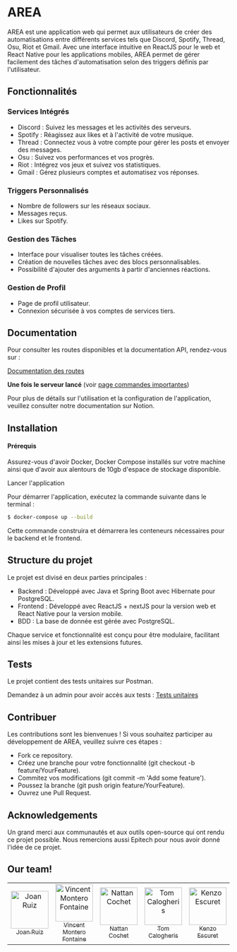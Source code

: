 # AREA

AREA est une application web qui permet aux utilisateurs de créer des automatisations entre différents services tels que Discord, Spotify, Thread, Osu, Riot et Gmail. Avec une interface intuitive en ReactJS pour le web et React Native pour les applications mobiles, AREA permet de gérer facilement des tâches d'automatisation selon des triggers définis par l'utilisateur.

## Fonctionnalités

### Services Intégrés
- Discord : Suivez les messages et les activités des serveurs.
- Spotify : Réagissez aux likes et à l'activité de votre musique.
- Thread : Connectez vous à votre compte pour gérer les posts et envoyer des messages.
- Osu : Suivez vos performances et vos progrès.
- Riot : Intégrez vos jeux et suivez vos statistiques.
- Gmail : Gérez plusieurs comptes et automatisez vos réponses.

### Triggers Personnalisés
- Nombre de followers sur les réseaux sociaux.
- Messages reçus.
- Likes sur Spotify.

### Gestion des Tâches
- Interface pour visualiser toutes les tâches créées.
- Création de nouvelles tâches avec des blocs personnalisables.
- Possibilité d'ajouter des arguments à partir d'anciennes réactions.

### Gestion de Profil
- Page de profil utilisateur.
- Connexion sécurisée à vos comptes de services tiers.

## Documentation

Pour consulter les routes disponibles et la documentation API, rendez-vous sur :

[Documentation des routes](http://localhost:8080/swagger-ui/index.html#/)

**Une fois le serveur lancé** (voir [page commandes importantes](commandes.md))

Pour plus de détails sur l'utilisation et la configuration de l'application, veuillez consulter notre documentation sur Notion.

## Installation
#### Prérequis

Assurez-vous d'avoir Docker, Docker Compose installés sur votre machine ainsi
que d'avoir aux alentours de 10gb d'espace de stockage disponible.

Lancer l'application

Pour démarrer l'application, exécutez la commande suivante dans le terminal :

```bash
$ docker-compose up --build
```

Cette commande construira et démarrera les conteneurs nécessaires pour le backend et le frontend.

## Structure du projet

Le projet est divisé en deux parties principales :

- Backend : Développé avec Java et Spring Boot avec Hibernate pour PostgreSQL.
- Frontend : Développé avec ReactJS + nextJS pour la version web et React Native pour la version mobile.
- BDD : La base de donnée est gérée avec PostgreSQL.

Chaque service et fonctionnalité est conçu pour être modulaire, facilitant ainsi les mises à jour et les extensions futures.

## Tests

Le projet contient des tests unitaires sur Postman.

Demandez à un admin pour avoir accès aux tests :
[Tests unitaires](https://partime-7226.postman.co/workspace/My-Workspace~5aad035e-4587-4c0a-87b0-f2d7136cbc12/overview)

## Contribuer

Les contributions sont les bienvenues ! Si vous souhaitez participer au développement de AREA, veuillez suivre ces étapes :

- Fork ce repository.
- Créez une branche pour votre fonctionnalité (git checkout -b feature/YourFeature).
- Commitez vos modifications (git commit -m 'Add some feature').
- Poussez la branche (git push origin feature/YourFeature).
- Ouvrez une Pull Request.

## Acknowledgements

Un grand merci aux communautés et aux outils open-source qui ont rendu ce projet possible.
Nous remercions aussi Epitech pour nous avoir donné l'idée de ce projet.

## Our team!

<table>
  <tr>
    <td align="center">
      <a href="https://github.com/Joan-R">
        <img src="https://github.com/Joan-R.png?size=85" width="85" alt="Joan Ruiz"><br>
        <sub>Joan Ruiz</sub>
      </a>
    </td>
    <td align="center">
      <a href="https://github.com/Priax">
        <img src="https://github.com/Priax.png?size=85" width="85" alt="Vincent Montero Fontaine"><br>
        <sub>Vincent Montero Fontaine</sub>
      </a>
    </td>
    <td align="center">
      <a href="https://github.com/NattanCochet">
        <img src="https://github.com/NattanCochet.png?size=85" width="85" alt="Nattan Cochet"><br>
        <sub>Nattan Cochet</sub>
      </a>
    </td>
    <td align="center">
      <a href="https://github.com/tomclgr">
        <img src="https://github.com/tomclgr.png?size=85" width="85" alt="Tom Calogheris"><br>
        <sub>Tom Calogheris</sub>
      </a>
    </td>
    <td align="center">
      <a href="https://github.com/kenz0es">
        <img src="https://github.com/kenz0es.png?size=85" width="85" alt="Kenzo Escuret"><br>
        <sub>Kenzo Escuret</sub>
      </a>
    </td>
  </tr>
</table>


